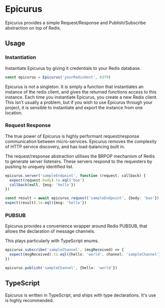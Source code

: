 # Epicurus

Epicurus provides a simple Request/Response and Publish/Subscribe abstraction on top of Redis.

## Usage

### Instantiation
Instantiate Epicurus by giving it credentials to your Redis database.

```ts
const epicurus = Epicurus('yourRedisHost', 6379)
```

Epicurus is not a singleton. It is simply a function that instantiates an instance of the redis client, and gives the returned functions access to this instance. Each time you instantiate Epicurus, you create a new Redis client. This isn't usually a problem, but if you wish to use Epicurus through your project, it is sensible to instantiate and export the instance from one location.

### Request Response
The true power of Epicurus is highly performant request/response communication between micro-services. Epicurus removes the complexity of HTTP service discovery, and has load-balancing built in.

The request/response abstraction utilises the BRPOP mechanism of Redis to generate server listeners. These servers respond to the requesters by pushing to uniquely identified list.

```ts
epicurus.server('sampleEndpoint', function (request, callback) {
  expect(request.body).to.eql('boo')
  callback(null, {msg: 'hello'})
})

const result = await epicurus.request('sampleEndpoint', {body: 'boo'})
expect(result).to.eql({msg: 'hello'})
```

### PUBSUB
Epicurus provides a convenience wrapper around Redis PUBSUB, that allows the declaration of message channels.

This plays particularly with TypeScript enums.

```ts
epicurus.subscribe('sampleChannel', (msgReceived) => {
  expect(msgReceived).to.eql({hello: 'world', channel: 'sampleChannel'})
})

epicurus.publish('sampleChannel', {hello: 'world'})

```

## TypeScript
Epicurus is written in TypeScript, and ships with type declarations. It's use is highly recommended.
